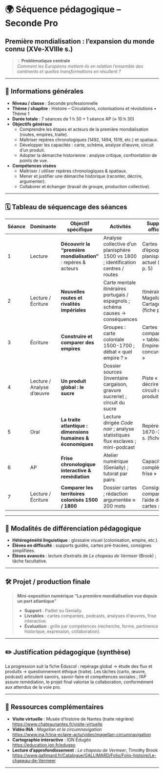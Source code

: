 # 🌍 Séquence pédagogique – Seconde Pro

## Première mondialisation : l’expansion du monde connu (XVe-XVIIIe s.)

> 💡 **Problématique centrale**  
> _Comment les Européens mettent-ils en relation l’ensemble des continents et quelles transformations en résultent ?_

---

## 📑 Informations générales

- **Niveau / classe** : Seconde professionnelle
- **Thème / chapitre** : Histoire – Circulations, colonisations et révolutions • Thème 1
- **Durée totale** : 7 séances de 1 h 30 + 1 séance AP (≈ 10 h 30)
- **Objectifs généraux**
  - Comprendre les étapes et acteurs de la première mondialisation (routes, empires, traite).
  - Maîtriser repères chronologiques (1492, 1494, 1519, etc.) et spatiaux.
  - Développer les capacités : carte, schéma, analyse d’œuvre, circuit d’un produit.
  - Adopter la démarche historienne : analyse critique, confrontation de points de vue.
- **Compétences visées**
  - Maîtriser / utiliser repères chronologiques & spatiaux.
  - Mener et justifier une démarche historique (raconter, décrire, argumenter).
  - Collaborer et échanger (travail de groupe, production collective).

---

## 🗓️ Tableau de séquencage des séances

| Séance | Dominante                 | Objectif spécifique                                            | Activités                                                                          | Supports officiels                                    | Évaluation                      |
| ------ | ------------------------- | -------------------------------------------------------------- | ---------------------------------------------------------------------------------- | ----------------------------------------------------- | ------------------------------- |
| 1      | Lecture                   | **Découvrir la “première mondialisation”** : repères & acteurs | Analyse collective d’un planisphère 1500 vs 1800 ; identification centres / routes | Cartes d’époque + planisphère actuel (fiche p. 5)     | QCM diagnostique                |
| 2      | Lecture / Écriture        | **Nouvelles routes et rivalités impériales**                   | Carte mentale itinéraires portugais / espagnols ; schéma causes → conséquences     | Itinéraires Magellan, Cartagena… (fiche p. 2)         | Trace écrite schématisée        |
| 3      | Écriture                  | **Construire et comparer des empires**                         | Groupes : carte coloniale 1500-1700 ; débat « quel empire ? »                      | Cartes comparatives + tableau « Empires concurrents » | Carte annotée                   |
| 4      | Lecture / Analyse d’œuvre | **Un produit global : le sucre**                               | Dossier sources (inventaire cargaison, gravure sucrerie) ; circuit du sucre        | Piste « décrire le circuit d’un produit »             | Fiche méthode + carte flux      |
| 5      | Oral                      | **La traite atlantique : dimensions humaines & économiques**   | Lecture dirigée _Code noir_ ; analyse statistiques flux esclaves ; mini-podcast    | Repères 1670-XVIIIᵉ s. (fiche p. 2)                   | Oral 2 min                      |
| 6      | AP                        | **Frise chronologique interactive & remédiation**              | Atelier numérique (Genially) ; tutorat par pairs                                   | Capacité « compléter frise »                          | Auto-évaluation                 |
| 7      | Lecture / Écriture        | **Comparer les territoires colonisés 1500 / 1800**             | Dossier cartes ; rédaction argumentée ≈ 200 mots                                   | Consigne « comparer à l’aide de cartes »              | Carte (10) + argumentation (10) |

---

## 🎯 Modalités de différenciation pédagogique

- **Hétérogénéité linguistique** : glossaire visuel (colonisation, empire, etc.).
- **Élèves en difficulté** : supports guidés, cartes pré-tracées, consignes simplifiées.
- **Élèves avancés** : lecture d’extraits de _Le chapeau de Vermeer_ (Brook) ; tâche facultative.

---

## 🛠️ Projet / production finale

> **Mini-exposition numérique “La première mondialisation vue depuis un port atlantique”**
>
> - **Support** : Padlet ou Genially.
> - **Livrables** : cartes comparées, podcasts, analyses d’œuvres, frise interactive.
> - **Évaluation** : grille par compétences (recherche, forme, pertinence historique, expression, collaboration).

---

## ✏️ Justification pédagogique (synthèse)

La progression suit la fiche Éduscol : repérage global → étude des flux et produits → questionnement éthique (traite). Les tâches (carto, œuvre, podcast) articulent savoirs, savoir-faire et compétences sociales ; l’AP assure remédiation, le projet final valorise la collaboration, conformément aux attendus de la voie pro.

---

## 🔗 Ressources complémentaires

- **Visite virtuelle** : Musée d’histoire de Nantes (traite négrière)  
  <https://www.chateaunantes.fr/visite-virtuelle>
- **Vidéo INA** : _Magellan et la circumnavigation_  
  <https://www.ina.fr/ina-eclaire-actu/video/magellan-circumnavigation>
- **Cartographie interactive** : IGN Édugéo  
  <https://education.ign.fr/edugeo>
- **Lecture d’approfondissement** : _Le chapeau de Vermeer_, Timothy Brook  
  <https://www.gallimard.fr/Catalogue/GALLIMARD/Folio/Folio-histoire/Le-chapeau-de-Vermeer>

---
